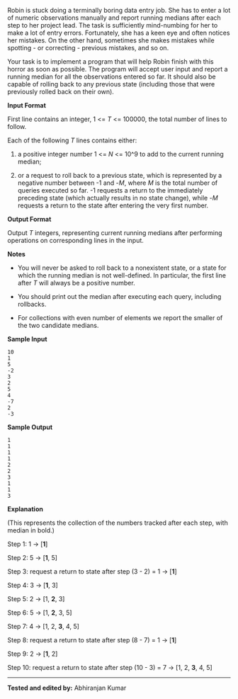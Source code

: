 Robin is stuck doing a terminally boring data entry job. She has to enter a lot of numeric observations manually and report running medians after each step to her project lead. The task is sufficiently mind-numbing for her to make a lot of entry errors. Fortunately, she has a keen eye and often notices her mistakes. On the other hand, sometimes she makes mistakes while spotting - or correcting - previous mistakes, and so on.  

Your task is to implement a program that will help Robin finish with this horror as soon as possible. The program will accept user input and report a running median for all the observations entered so far. It should also be capable of rolling back to any previous state (including those that were previously rolled back on their own).

**Input Format**

First line contains an integer, 1 <= *T* <= 100000, the total number of lines to follow.  

Each of the following *T* lines contains either:

1. a positive integer number 1 <= *N* <= 10^9 to add to the current running median;

2. or a request to roll back to a previous state, which is represented by a negative number between -1 and -*M*, where *M* is the total number of queries executed so far. -1 requests a return to the immediately preceding state (which actually results in no state change), while -*M* requests a return to the state after entering the very first number.

**Output Format**

Output *T* integers, representing current running medians after performing operations on corresponding lines in the input.  

**Notes**

* You will never be asked to roll back to a nonexistent state, or a state for which the running median is not well-defined. In particular, the first line after *T* will always be a positive number.  

* You should print out the median after executing each query, including rollbacks.  

* For collections with even number of elements we report the smaller of the two candidate medians.

**Sample Input**

    10
    1
    5
    -2
    3
    2
    5
    4
    -7
    2
    -3

**Sample Output**

    1
    1
    1
    1
    2
    2
    3
    1
    1
    3

**Explanation**

(This represents the collection of the numbers tracked after each step, with median in bold.)

Step 1: 1 -> [**1**]

Step 2: 5 -> [**1**, 5]

Step 3: request a return to state after step (3 - 2) = 1 -> [**1**]

Step 4: 3 -> [**1**, 3]

Step 5: 2 -> [1, **2**, 3]

Step 6: 5 -> [1, **2**, 3, 5]

Step 7: 4 -> [1, 2, **3**, 4, 5]

Step 8: request a return to state after step (8 - 7) = 1 -> [**1**]

Step 9: 2 -> [**1**, 2]

Step 10: request a return to state after step (10 - 3) = 7 -> [1, 2, **3**, 4, 5]

---

**Tested and edited by:** Abhiranjan Kumar
